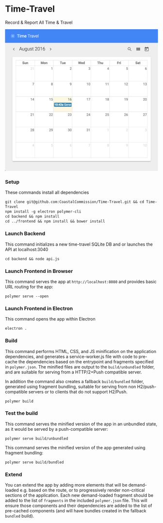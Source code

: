 # Time-Travel
Record & Report All Time & Travel

![Time-Travel](https://github.com/CoastalCommission/Time-Travel/blob/master/frontend/images/screenshot.png?raw=true)

### Setup

These commands install all dependencies

    git clone git@github.com:CoastalCommission/Time-Travel.git && cd Time-Travel
    npm install -g electron polymer-cli
    cd backend && npm install
    cd ../frontend && npm install && bower install

### Launch Backend

This command initializes a new time-travel SQLite DB and or launches the API at localhost:3040

    cd backend && node api.js

### Launch Frontend in Browser

This command serves the app at `http://localhost:8080` and provides basic URL
routing for the app:

    polymer serve --open

### Launch Frontend in Electron

This command opens the app within Electron

    electron .

### Build

This command performs HTML, CSS, and JS minification on the application
dependencies, and generates a service-worker.js file with code to pre-cache the
dependencies based on the entrypoint and fragments specified in `polymer.json`.
The minified files are output to the `build/unbundled` folder, and are suitable
for serving from a HTTP/2+Push compatible server.

In addition the command also creates a fallback `build/bundled` folder,
generated using fragment bundling, suitable for serving from non
H2/push-compatible servers or to clients that do not support H2/Push.

    polymer build

### Test the build

This command serves the minified version of the app in an unbundled state, as it would
be served by a push-compatible server:

    polymer serve build/unbundled

This command serves the minified version of the app generated using fragment bundling:

    polymer serve build/bundled

### Extend

You can extend the app by adding more elements that will be demand-loaded
e.g. based on the route, or to progressively render non-critical sections
of the application.  Each new demand-loaded fragment should be added to the
list of `fragments` in the included `polymer.json` file.  This will ensure
those components and their dependencies are added to the list of pre-cached
components (and will have bundles created in the fallback `bundled` build).
